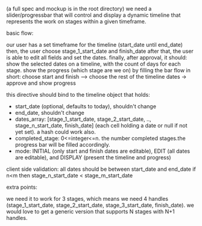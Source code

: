 (a full spec and mockup is in the root directory)
we need a slider/progressbar that will control and display a dynamic timeline that represents the work on stages within a given timeframe.

basic flow:

our user has a set timeframe for the timeline (start_date until end_date)
then, the user choose stage_1_start_date and finish_date
after that, the user is able to edit all fields and set the dates.
finally, after approval, it should:
 show the selected dates on a timeline, with the count of days for each stage.
show the progress (which stage are we on) by filling the bar
flow in short:
choose start and finish --> choose the rest of the timeline dates -> approve and show progress

this directive should bind to the timeline object that holds:

* start_date (optional, defaults to today), shouldn't change
* end_date, shouldn't change
* dates_array:  [stage_1_start_date, stage_2_start_date, .., stage_n_start_date, finish_date] (each cell holding a date or null if not yet set). 
a hash could work also.
* completed_stage: 0<=integer<=n. the number completed stages.the progress bar will be filled accordingly.
* mode: INITIAL (only start and finish dates are editable), EDIT (all dates are editable), and DISPLAY (present the timeline and progress)

client side validation: 
all dates should be between start_date and end_date
if n<m then stage_n_start_date < stage_m_start_date

extra points:

we need it to work for 3 stages, which means we need 4 handles (stage_1_start_date, stage_2_start_date, stage_3_start_date, finish_date).
we would love to get a generic version that supports N stages with N+1 handles.
